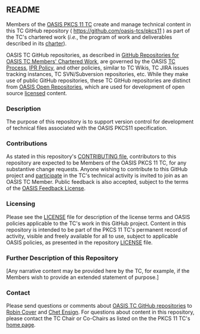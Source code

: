 <div>
<h2>README</h2>

<p>Members of the <a href="https://www.oasis-open.org/committees/pkcs11/">OASIS PKCS 11 TC</a> create and manage technical content in this TC GitHub repository ( <a href="https://github.com/oasis-tcs/pkcs11">https://github.com/oasis-tcs/pkcs11</a> ) as part of the TC's chartered work (<i>i.e.</i>, the program of work and deliverables described in its <a href="https://www.oasis-open.org/committees/pkcs11/charter.php">charter</a>).</p>

<p>OASIS TC GitHub repositories, as described in <a href="https://www.oasis-open.org/resources/tcadmin/github-repositories-for-oasis-tc-members-chartered-work">GitHub Repositories for OASIS TC Members' Chartered Work</a>, are governed by the OASIS <a href="https://www.oasis-open.org/policies-guidelines/tc-process">TC Process</a>, <a href="https://www.oasis-open.org/policies-guidelines/ipr">IPR Policy</a>, and other policies, similar to TC Wikis, TC JIRA issues tracking instances, TC SVN/Subversion repositories, etc.  While they make use of public GitHub repositories, these TC GitHub repositories are distinct from <a href="https://www.oasis-open.org/resources/open-repositories">OASIS Open Repositories</a>, which are used for development of open source <a href="https://www.oasis-open.org/resources/open-repositories/licenses">licensed</a> content.</p>
</div>

<div>
<h3>Description</h3>

<p>The purpose of this repository is to support version control for development of technical files associated with the OASIS PKCS11 specification.</p>
</div>

<div>
<h3>Contributions</h3>
<p>As stated in this repository's <a href="https://github.com/oasis-tcs/pkcs11/blob/master/CONTRIBUTING.md">CONTRIBUTING file</a>, contributors to this repository are expected to be Members of the OASIS PKCS 11 TC, for any substantive change requests.  Anyone wishing to contribute to this GitHub project and <a href="https://www.oasis-open.org/join/participation-instructions">participate</a> in the TC's technical activity is invited to join as an OASIS TC Member.  Public feedback is also accepted, subject to the terms of the <a href="https://www.oasis-open.org/policies-guidelines/ipr#appendixa">OASIS Feedback License</a>.</p>
</div>

<div>
<h3>Licensing</h3>
<p>Please see the <a href="https://github.com/oasis-tcs/pkcs11/blob/master/LICENSE.md">LICENSE</a> file for description of the license terms and OASIS policies applicable to the TC's work in this GitHub project. Content in this repository is intended to be part of the PKCS 11 TC's permanent record of activity, visible and freely available for all to use, subject to applicable OASIS policies, as presented in the repository <a href="https://github.com/oasis-tcs/pkcs11/blob/master/LICENSE.md">LICENSE</a> file.</p>
</div>

<div>
<h3>Further Description of this Repository</h3>

<p>[Any narrative content may be provided here by the TC, for example, if the Members wish to provide an extended statement of purpose.]</p>
</div>

<div>

<h3>Contact</h3>
<p>Please send questions or comments about <a href="https://www.oasis-open.org/resources/tcadmin/github-repositories-for-oasis-tc-members-chartered-work">OASIS TC GitHub repositories</a> to <a href="mailto:robin@oasis-open.org">Robin Cover</a> and <a href="mailto:chet.ensign@oasis-open.org">Chet Ensign</a>.  For questions about content in this repository, please contact the TC Chair or Co-Chairs as listed on the the PKCS 11 TC's <a href="https://www.oasis-open.org/committees/pkcs11/">home page</a>.</p>
</div>


